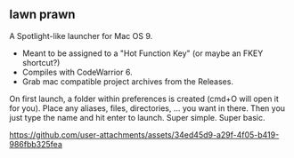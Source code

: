 ## lawn prawn ##

A Spotlight-like launcher for Mac OS 9.

- Meant to be assigned to a "Hot Function Key" (or maybe an FKEY shortcut?)
- Compiles with CodeWarrior 6.
- Grab mac compatible project archives from the Releases.

On first launch, a folder within preferences is created (cmd+O will open it for you).
Place any aliases, files, directories, ... you want in there.
Then you just type the name and hit enter to launch. Super simple. Super basic.

https://github.com/user-attachments/assets/34ed45d9-a29f-4f05-b419-986fbb325fea
